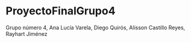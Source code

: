# ProyectoFinalGrupo4
Grupo número 4, Ana Lucía Varela, Diego Quirós, Alisson Castillo Reyes, Rayhart Jiménez
